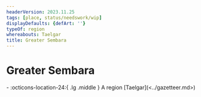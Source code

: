 ```yaml
---
headerVersion: 2023.11.25
tags: [place, status/needswork/wip]
displayDefaults: {defArt: ''}
typeOf: region
whereabouts: Taelgar
title: Greater Sembara
---
```

# Greater Sembara
<div class="grid cards ext-narrow-margin ext-one-column" markdown>
-    :octicons-location-24:{ .lg .middle } A region [Taelgar](<../gazetteer.md>)  
</div>


